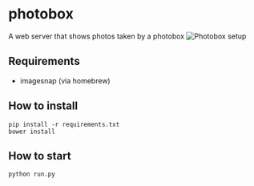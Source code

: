 # photobox
A web server that shows photos taken by a photobox
![Photobox setup](https://cdn.rawgit.com/mathebox/photobox/master/app/static/img/setup.svg)

## Requirements
- imagesnap (via homebrew)

## How to install
```
pip install -r requirements.txt
bower install
```

## How to start
```
python run.py
```


